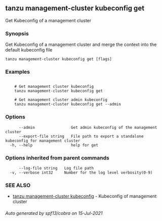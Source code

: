## tanzu management-cluster kubeconfig get

Get Kubeconfig of a management cluster

### Synopsis

Get Kubeconfig of a management cluster and merge the context into the default kubeconfig file

```
tanzu management-cluster kubeconfig get [flags]
```

### Examples

```

    # Get management cluster kubeconfig
    tanzu management-cluster kubeconfig get
    
    # Get management cluster admin kubeconfig
    tanzu management-cluster kubeconfig get --admin
```

### Options

```
      --admin                Get admin kubeconfig of the management cluster
      --export-file string   File path to export a standalone kubeconfig for management cluster
  -h, --help                 help for get
```

### Options inherited from parent commands

```
      --log-file string   Log file path
  -v, --verbose int32     Number for the log level verbosity(0-9)
```

### SEE ALSO

* [tanzu management-cluster kubeconfig](tanzu_management-cluster_kubeconfig.md)     - Kubeconfig of management cluster

###### Auto generated by spf13/cobra on 15-Jul-2021
